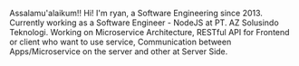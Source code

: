Assalamu'alaikum!!
Hi! I'm ryan, a Software Engineering since 2013. Currently working as a Software Engineer - NodeJS at PT. AZ Solusindo Teknologi. 
Working on Microservice Architecture, RESTful API for Frontend or client who want to use service, Communication between Apps/Microservice 
on the server and other at Server Side.
